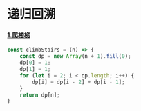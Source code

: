 # 递归回溯

#### [1.爬楼梯](https://leetcode-cn.com/problems/climbing-stairs/)

```javascript
const climbStairs = (n) => {
    const dp = new Array(n + 1).fill(0);
    dp[0] = 1;
    dp[1] = 1;
    for (let i = 2; i < dp.length; i++) {
        dp[i] = dp[i - 2] + dp[i - 1];
    }
    return dp[n];
}
```

